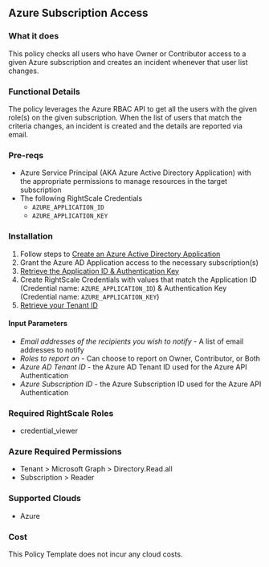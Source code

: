 ## Azure Subscription Access

### What it does
This policy checks all users who have Owner or Contributor access to a given Azure subscription and creates an incident whenever that user list changes.

### Functional Details
The policy leverages the Azure RBAC API to get all the users with the given role(s) on the given subscription.
When the list of users that match the criteria changes, an incident is created and the details are reported via email. 

### Pre-reqs

- Azure Service Principal (AKA Azure Active Directory Application) with the appropriate permissions to manage resources in the target subscription
- The following RightScale Credentials
  - `AZURE_APPLICATION_ID`
  - `AZURE_APPLICATION_KEY`

### Installation

1. Follow steps to [Create an Azure Active Directory Application](https://docs.microsoft.com/en-us/azure/azure-resource-manager/resource-group-create-service-principal-portal#create-an-azure-active-directory-application)
1. Grant the Azure AD Application access to the necessary subscription(s)
1. [Retrieve the Application ID & Authentication Key](https://docs.microsoft.com/en-us/azure/azure-resource-manager/resource-group-create-service-principal-portal#get-application-id-and-authentication-key)
1. Create RightScale Credentials with values that match the Application ID (Credential name: `AZURE_APPLICATION_ID`) & Authentication Key (Credential name: `AZURE_APPLICATION_KEY`)
1. [Retrieve your Tenant ID](https://docs.microsoft.com/en-us/azure/azure-resource-manager/resource-group-create-service-principal-portal#get-tenant-id)

#### Input Parameters
- *Email addresses of the recipients you wish to notify* - A list of email addresses to notify
- *Roles to report on* - Can choose to report on Owner, Contributor, or Both
- *Azure AD Tenant ID* - the Azure AD Tenant ID used for the Azure API Authentication
- *Azure Subscription ID* - the Azure Subscription ID used for the Azure API Authentication

### Required RightScale Roles
- credential_viewer

### Azure Required Permissions
- Tenant > Microsoft Graph > Directory.Read.all
- Subscription > Reader

### Supported Clouds
- Azure

### Cost
This Policy Template does not incur any cloud costs.